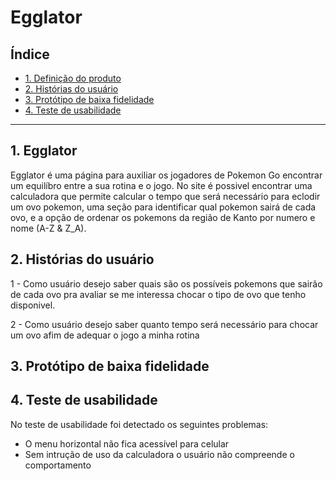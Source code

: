 # Egglator

## Índice

* [1. Definição do produto](#1-definição)
* [2. Histórias do usuário](#2-historia-do-usuario)
* [3. Protótipo de baixa fidelidade](#3-protótipo-baixa-fidelidade)
* [4. Teste de usabilidade](#4-teste-usabilidade)

***

## 1. Egglator
  Egglator é uma página para auxiliar os jogadores de Pokemon Go encontrar um equilíbro entre  a sua rotina e o jogo. No site é possivel encontrar uma calculadora que permite calcular o tempo que será necessário para eclodir um ovo pokemon, uma seção para identificar qual pokemon sairá de cada ovo, e a opção de ordenar os pokemons da região de Kanto por numero e nome (A-Z & Z_A).


## 2. Histórias do usuário

1 - Como usuário desejo saber quais são os possíveis pokemons que sairão de cada ovo pra avaliar se me interessa chocar o tipo de ovo que tenho disponivel.

2 -  Como usuário desejo saber quanto tempo será necessário para chocar um ovo afim de adequar o jogo a minha rotina

## 3. Protótipo de baixa fidelidade


## 4. Teste de usabilidade

No teste de usabilidade foi detectado os seguintes problemas:
- O menu horizontal não fica acessível para celular
- Sem intrução de uso da calculadora o usuário não compreende o comportamento



